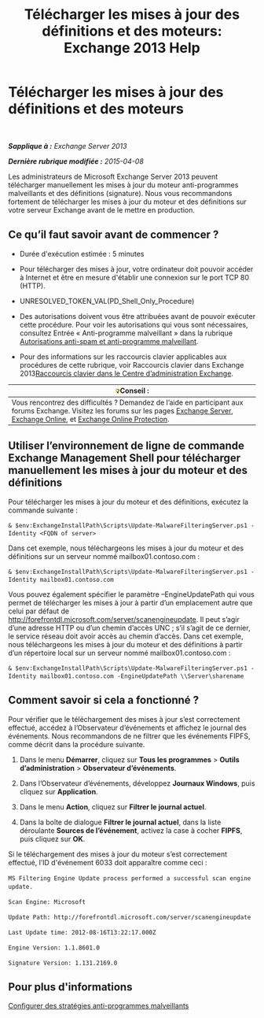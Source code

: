 ﻿---
title: 'Télécharger les mises à jour des définitions et des moteurs: Exchange 2013 Help'
TOCTitle: Télécharger les mises à jour des définitions et des moteurs
ms:assetid: 8f2ca383-e463-4df0-aa5d-29afe2f81aaf
ms:mtpsurl: https://technet.microsoft.com/fr-fr/library/JJ657471(v=EXCHG.150)
ms:contentKeyID: 50478697
ms.date: 04/24/2018
mtps_version: v=EXCHG.150
ms.translationtype: HT
---

# Télécharger les mises à jour des définitions et des moteurs

 

_**Sapplique à :** Exchange Server 2013_

_**Dernière rubrique modifiée :** 2015-04-08_

Les administrateurs de Microsoft Exchange Server 2013 peuvent télécharger manuellement les mises à jour du moteur anti-programmes malveillants et des définitions (signature). Nous vous recommandons fortement de télécharger les mises à jour du moteur et des définitions sur votre serveur Exchange avant de le mettre en production.

## Ce qu’il faut savoir avant de commencer ?

  - Durée d'exécution estimée : 5 minutes

  - Pour télécharger des mises à jour, votre ordinateur doit pouvoir accéder à Internet et être en mesure d'établir une connexion sur le port TCP 80 (HTTP).

  - UNRESOLVED\_TOKEN\_VAL(PD\_Shell\_Only\_Procedure)

  - Des autorisations doivent vous être attribuées avant de pouvoir exécuter cette procédure. Pour voir les autorisations qui vous sont nécessaires, consultez Entrée « Anti-programme malveillant » dans la rubrique [Autorisations anti-spam et anti-programme malveillant](anti-spam-and-anti-malware-permissions-exchange-2013-help.md).

  - Pour des informations sur les raccourcis clavier applicables aux procédures de cette rubrique, voir Raccourcis clavier dans Exchange 2013[Raccourcis clavier dans le Centre d’administration Exchange](keyboard-shortcuts-in-the-exchange-admin-center-exchange-online-protection-help.md).

<table>
<thead>
<tr class="header">
<th><img src="images/Bb125224.tip(EXCHG.150).gif" title="Conseil" alt="Conseil" />Conseil :</th>
</tr>
</thead>
<tbody>
<tr class="odd">
<td>Vous rencontrez des difficultés ? Demandez de l’aide en participant aux forums Exchange. Visitez les forums sur les pages <a href="https://go.microsoft.com/fwlink/p/?linkid=60612">Exchange Server</a>, <a href="https://go.microsoft.com/fwlink/p/?linkid=267542">Exchange Online</a>, et <a href="https://go.microsoft.com/fwlink/p/?linkid=285351">Exchange Online Protection</a>.</td>
</tr>
</tbody>
</table>


## Utiliser l’environnement de ligne de commande Exchange Management Shell pour télécharger manuellement les mises à jour du moteur et des définitions

Pour télécharger les mises à jour du moteur et des définitions, exécutez la commande suivante :

    & $env:ExchangeInstallPath\Scripts\Update-MalwareFilteringServer.ps1 -Identity <FQDN of server>

Dans cet exemple, nous téléchargeons les mises à jour du moteur et des définitions sur un serveur nommé mailbox01.contoso.com :

    & $env:ExchangeInstallPath\Scripts\Update-MalwareFilteringServer.ps1 -Identity mailbox01.contoso.com

Vous pouvez également spécifier le paramètre –EngineUpdatePath qui vous permet de télécharger les mises à jour à partir d’un emplacement autre que celui par défaut de http://forefrontdl.microsoft.com/server/scanengineupdate. Il peut s’agir d’une adresse HTTP ou d’un chemin d’accès UNC ; s’il s’agit de ce dernier, le service réseau doit avoir accès au chemin d’accès. Dans cet exemple, nous téléchargeons les mises à jour du moteur et des définitions à partir d’un répertoire local sur un serveur nommé mailbox01.contoso.com :

    & $env:ExchangeInstallPath\Scripts\Update-MalwareFilteringServer.ps1 -Identity mailbox01.contoso.com -EngineUpdatePath \\Server\sharename

## Comment savoir si cela a fonctionné ?

Pour vérifier que le téléchargement des mises à jour s’est correctement effectué, accédez à l’Observateur d’événements et affichez le journal des événements. Nous recommandons de ne filtrer que les événements FIPFS, comme décrit dans la procédure suivante.

1.  Dans le menu **Démarrer**, cliquez sur **Tous les programmes** \> **Outils d’administration** \> **Observateur d’événements**.

2.  Dans l’Observateur d’événements, développez **Journaux Windows**, puis cliquez sur **Application**.

3.  Dans le menu **Action**, cliquez sur **Filtrer le journal actuel**.

4.  Dans la boîte de dialogue **Filtrer le journal actuel**, dans la liste déroulante **Sources de l’événement**, activez la case à cocher **FIPFS**, puis cliquez sur **OK**.

Si le téléchargement des mises à jour du moteur s’est correctement effectué, l’ID d'événement 6033 doit apparaître comme ceci :

`MS Filtering Engine Update process performed a successful scan engine update.`

`Scan Engine: Microsoft`

`Update Path: http://forefrontdl.microsoft.com/server/scanengineupdate`

`Last Update time: ‎2012‎-‎08‎-‎16T13:22:17.000Z`

`Engine Version: 1.1.8601.0`

`Signature Version: 1.131.2169.0`

## Pour plus d'informations

[Configurer des stratégies anti-programmes malveillants](configure-anti-malware-policies-exchange-2013-help.md)

